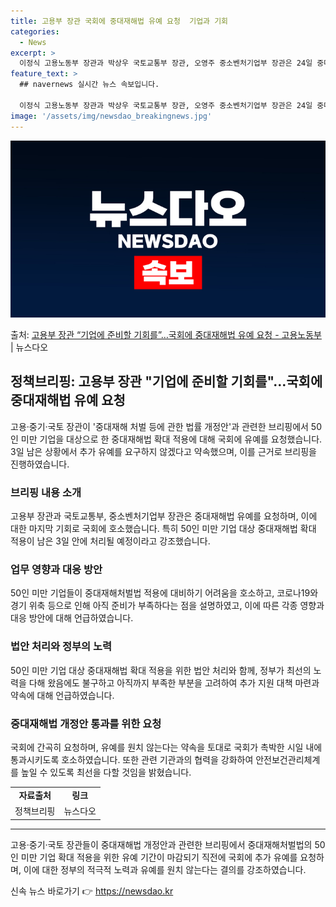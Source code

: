 ```yaml
---
title: 고용부 장관 국회에 중대재해법 유예 요청  기업과 기회
categories:
  - News
excerpt: >
  이정식 고용노동부 장관과 박상우 국토교통부 장관, 오영주 중소벤처기업부 장관은 24일 중대재해 처벌 등에 관…
feature_text: >
  ## navernews 실시간 뉴스 속보입니다.

  이정식 고용노동부 장관과 박상우 국토교통부 장관, 오영주 중소벤처기업부 장관은 24일 중대재해 처벌 등에 관…
image: '/assets/img/newsdao_breakingnews.jpg'
---
```


![뉴스다오 속보](/assets/img/newsdao_breakingnews.jpg)

<p>출처: <a href="https://newsdao.kr/3073" rel="dofollow">고용부 장관 “기업에 준비할 기회를”…국회에 중대재해법 유예 요청 - 고용노동부</a> | 뉴스다오</p>

<h2 data-ke-size="size26">정책브리핑: 고용부 장관 "기업에 준비할 기회를"…국회에 중대재해법 유예 요청</h2>
<p data-ke-size="size16">고용·중기·국토 장관이 '중대재해 처벌 등에 관한 법률 개정안'과 관련한 브리핑에서 50인 미만 기업을 대상으로 한 중대재해법 확대 적용에 대해 국회에 유예를 요청했습니다. 3일 남은 상황에서 추가 유예를 요구하지 않겠다고 약속했으며, 이를 근거로 브리핑을 진행하였습니다.</p>

<h3 data-ke-size="size24">브리핑 내용 소개</h3>
<p data-ke-size="size16">고용부 장관과 국토교통부, 중소벤처기업부 장관은 중대재해법 유예를 요청하며, 이에 대한 마지막 기회로 국회에 호소했습니다. 특히 50인 미만 기업 대상 중대재해법 확대 적용이 남은 3일 안에 처리될 예정이라고 강조했습니다.</p>

<h3 data-ke-size="size24">업무 영향과 대응 방안</h3>
<p data-ke-size="size16">50인 미만 기업들이 중대재해처벌법 적용에 대비하기 어려움을 호소하고, 코로나19와 경기 위축 등으로 인해 아직 준비가 부족하다는 점을 설명하였고, 이에 따른 각종 영향과 대응 방안에 대해 언급하였습니다.</p>

<h3 data-ke-size="size24">법안 처리와 정부의 노력</h3>
<p data-ke-size="size16">50인 미만 기업 대상 중대재해법 확대 적용을 위한 법안 처리와 함께, 정부가 최선의 노력을 다해 왔음에도 불구하고 아직까지 부족한 부분을 고려하여 추가 지원 대책 마련과 약속에 대해 언급하였습니다.</p>

<h3 data-ke-size="size24">중대재해법 개정안 통과를 위한 요청</h3>
<p data-ke-size="size16">국회에 간곡히 요청하며, 유예를 원치 않는다는 약속을 토대로 국회가 촉박한 시일 내에 통과시키도록 호소하였습니다. 또한 관련 기관과의 협력을 강화하여 안전보건관리체계를 높일 수 있도록 최선을 다할 것임을 밝혔습니다.</p>

<table>
  <tr>
    <td style="text-align: center; height: 17px;"><b>자료출처</b></td>
    <td style="text-align: center; height: 17px;"><b>링크</b></td>
  </tr>
  <tr>
    <td style="text-align: center; height: 17px;">정책브리핑</td>
    <td style="text-align: center; height: 17px;">뉴스다오</td>
  </tr>
</table>

<hr>

<p data-ke-size="size16">고용·중기·국토 장관들이 중대재해법 개정안과 관련한 브리핑에서 중대재해처벌법의 50인 미만 기업 확대 적용을 위한 유예 기간이 마감되기 직전에 국회에 추가 유예를 요청하며, 이에 대한 정부의 적극적 노력과 유예를 원치 않는다는 결의를 강조하였습니다.</p>
 

신속 뉴스 바로가기 👉 <a href="https://newsdao.kr" rel="dofollow">https://newsdao.kr</a>


